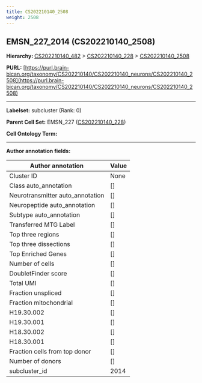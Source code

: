 ```yaml
---
title: CS202210140_2508
weight: 2508
---
```

## EMSN_227_2014 (CS202210140_2508)
<b>Hierarchy: </b>
[CS202210140_482](../CS202210140_482) >
[CS202210140_228](../CS202210140_228) >
[CS202210140_2508](../CS202210140_2508)

**PURL:** [https://purl.brain-bican.org/taxonomy/CS202210140/CS202210140_neurons/CS202210140_2508](https://purl.brain-bican.org/taxonomy/CS202210140/CS202210140_neurons/CS202210140_2508)

---


**Labelset:** subcluster (Rank: 0)

**Parent Cell Set:** EMSN_227 ([CS202210140_228](../CS202210140_228))



**Cell Ontology Term:** 

[MARKER GENES.]: #


---

[TRANSFERRED ANNOTATIONS.]: #


[AUTHOR ANNOTATION FIELDS.]: #


**Author annotation fields:**

| Author annotation | Value |
|-------------------|-------|
|Cluster ID|None|
|Class auto_annotation|[]|
|Neurotransmitter auto_annotation|[]|
|Neuropeptide auto_annotation|[]|
|Subtype auto_annotation|[]|
|Transferred MTG Label|[]|
|Top three regions|[]|
|Top three dissections|[]|
|Top Enriched Genes|[]|
|Number of cells|[]|
|DoubletFinder score|[]|
|Total UMI|[]|
|Fraction unspliced|[]|
|Fraction mitochondrial|[]|
|H19.30.002|[]|
|H19.30.001|[]|
|H18.30.002|[]|
|H18.30.001|[]|
|Fraction cells from top donor|[]|
|Number of donors|[]|
|subcluster_id|2014|
